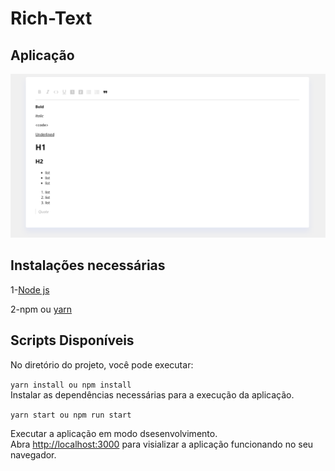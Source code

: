 # Rich-Text

## Aplicação

<p>
  <img src="https://github.com/matheusramyres/rich-text-editor-react-slate/blob/master/img/01.png" width="1000" alt="rich-text">
</p>

## Instalações necessárias

1-[Node js](https://nodejs.org/en/)

2-npm ou [yarn](https://yarnpkg.com/getting-started/install)

## Scripts Disponíveis

No diretório do projeto, você pode executar:


`yarn install ou npm install`\
Instalar as dependências necessárias para a execução da aplicação.

`yarn start ou npm run start `

Executar a aplicação em modo dsesenvolvimento.\
Abra [http://localhost:3000](http://localhost:3000) para visializar a aplicação funcionando no seu navegador.



